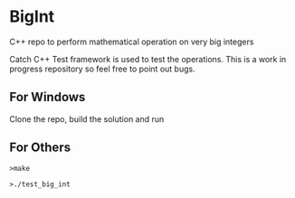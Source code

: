 # BigInt
C++ repo to perform mathematical operation on very big integers

Catch C++ Test framework is used to test the operations. This is a work in progress repository so feel free to point out bugs. 

## For Windows
Clone the repo, build the solution and run 

## For Others
``` >make ```

``` >./test_big_int ```


